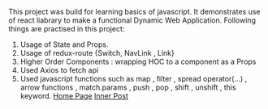 This project was build for learning basics of javascript.
It demonstrates use of react liabrary to make a functional Dynamic Web Application.
Following things are practised in this project:
1. Usage of State and Props.
2. Usage of redux-route {Switch, NavLink , Link}
3. Higher Order Components : wrapping HOC to a component as a Props
4. Used Axios to fetch api
5. Used javascript functions such as map , filter , spread operator(...) , arrow functions , match.params , push , pop , shift , unshift , this keyword.
[Home Page](https://github.com/tejasparkar/poke-web/blob/master/poke_home.png)
[Inner Post](https://github.com/tejasparkar/poke-web/blob/master/poke_home.png)